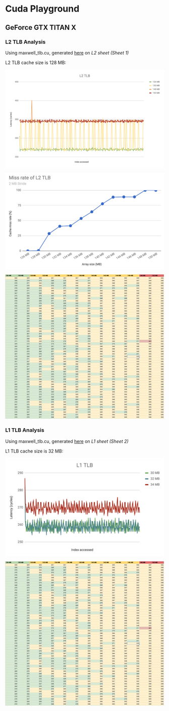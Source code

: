 # Cuda Playground

## GeForce GTX TITAN X

### L2 TLB Analysis

Using maxwell_tlb.cu, generated 
<a href="http://docs.google.com/spreadsheets/d/16TDQx__41UWZUpeL4_CLbyOTJWQEf7zCG_WavlkNKws/edit?usp=sharing ">here</a> on *L2 sheet (Sheet 1)* 

L2 TLB cache size is 128 MB: 

![alt text](L2_TLB.png "")

![alt text](L2_TLB_Miss_Rate.png "")

![alt text](L2_TLB_Misses.png "")

### L1 TLB Analysis

Using maxwell_tlb.cu, generated 
<a href="http://docs.google.com/spreadsheets/d/16TDQx__41UWZUpeL4_CLbyOTJWQEf7zCG_WavlkNKws/edit?usp=sharing ">here</a> on *L1 sheet (Sheet 2)* 

L1 TLB cache size is 32 MB: 

![alt text](L1_TLB.png "")

![alt text](L2_TLB_Misses.png "")

